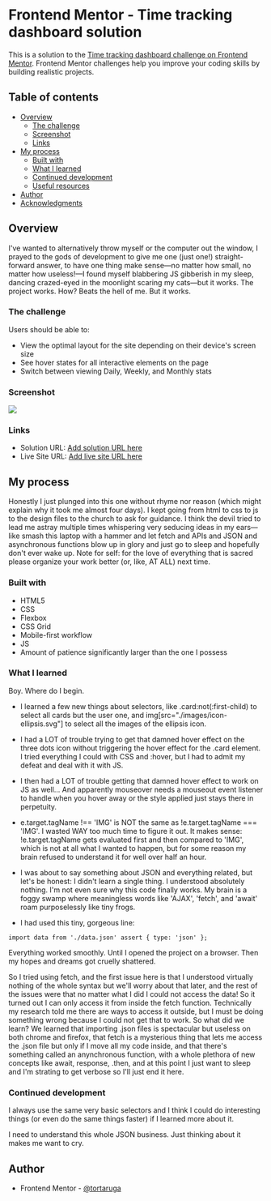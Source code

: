 # Frontend Mentor - Time tracking dashboard solution

This is a solution to the [Time tracking dashboard challenge on Frontend Mentor](https://www.frontendmentor.io/challenges/time-tracking-dashboard-UIQ7167Jw). Frontend Mentor challenges help you improve your coding skills by building realistic projects. 

## Table of contents

- [Overview](#overview)
  - [The challenge](#the-challenge)
  - [Screenshot](#screenshot)
  - [Links](#links)
- [My process](#my-process)
  - [Built with](#built-with)
  - [What I learned](#what-i-learned)
  - [Continued development](#continued-development)
  - [Useful resources](#useful-resources)
- [Author](#author)
- [Acknowledgments](#acknowledgments)

## Overview

I've wanted to alternatively throw myself or the computer out the window, I prayed to the gods of development to give me one (just one!) straight-forward answer, to have one thing make sense—no matter how small, no matter how useless!—I found myself blabbering JS gibberish in my sleep, dancing crazed-eyed in the moonlight scaring my cats—but it works. The project works. How? Beats the hell of me. But it works.

### The challenge

Users should be able to:

- View the optimal layout for the site depending on their device's screen size
- See hover states for all interactive elements on the page
- Switch between viewing Daily, Weekly, and Monthly stats

### Screenshot

![](./screenshot.jpg)


### Links

- Solution URL: [Add solution URL here](https://your-solution-url.com)
- Live Site URL: [Add live site URL here](https://your-live-site-url.com)

## My process

Honestly I just plunged into this one without rhyme nor reason (which might explain why it took me almost four days). I kept going from html to css to js to the design files to the church to ask for guidance. I think the devil tried to lead me astray multiple times whispering very seducing ideas in my ears—like smash this laptop with a hammer and let fetch and APIs and JSON and asynchronous functions blow up in glory and just go to sleep and hopefully don't ever wake up.
Note for self: for the love of everything that is sacred please organize your work better (or, like, AT ALL) next time. 

### Built with

- HTML5 
- CSS 
- Flexbox
- CSS Grid
- Mobile-first workflow
- JS 
- Amount of patience significantly larger than the one I possess

### What I learned

Boy. Where do I begin.

- I learned a few new things about selectors, like .card:not(:first-child) to select all cards but the user one, and img[src="./images/icon-ellipsis.svg"] to select all the images of the ellipsis icon.

- I had a LOT of trouble trying to get that damned hover effect on the three dots icon without triggering the hover effect for the .card element. I tried everything I could with CSS and :hover, but I had to admit my defeat and deal with it with JS. 

- I then had a LOT of trouble getting that damned hover effect to work on JS as well... And apparently mouseover needs a mouseout event listener to handle when you hover away or the style applied just stays there in perpetuity. 

- e.target.tagName !== 'IMG' is NOT the same as !e.target.tagName === 'IMG'. I wasted WAY too much time to figure it out. It makes sense: !e.target.tagName gets evaluated first and then compared to 'IMG', which is not at all what I wanted to happen, but for some reason my brain refused to understand it for well over half an hour.

- I was about to say something about JSON and everything related, but let's be honest: I didn't learn a single thing. I understood absolutely nothing. I'm not even sure why this code finally works. My brain is a foggy swamp where meaningless words like 'AJAX', 'fetch', and 'await'  roam purposelessly like tiny frogs.

- I had used this tiny, gorgeous line:
```
import data from './data.json' assert { type: 'json' };
```

Everything worked smoothly. Until I opened the project on a browser. Then my hopes and dreams got cruelly shattered. 

So I tried using fetch, and the first issue here is that I understood virtually nothing of the whole syntax but we'll worry about that later, and the rest of the issues were that no matter what I did I could not access the data! So it turned out I can only access it from inside the fetch function. Technically my research told me there are ways to access it outside, but I must be doing something wrong because I could not get that to work. 
So what did we learn? We learned that importing .json files is spectacular but useless on both chrome and firefox, that fetch is a mysterious thing that lets me access the .json file but only if I move all my code inside, and that there's something called an anynchronous function, with a whole plethora of new concepts like await, response, .then, and at this point I just want to sleep and I'm strating to get verbose so I'll just end it here.

### Continued development

 I always use the same very basic selectors and I think I could do interesting things (or even do the same things faster) if I learned more about it.

 I need to understand this whole JSON business. Just thinking about it makes me want to cry. 

## Author

- Frontend Mentor - [@tortaruga](https://www.frontendmentor.io/profile/tortaruga)
